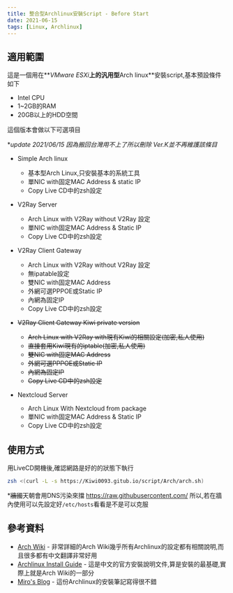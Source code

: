 ```yaml
---
title: 整合型Archlinux安裝Script - Before Start
date: 2021-06-15
tags: [Linux, Archlinux]
---
```


## 適用範圍

這是一個用在**_VMware ESXi_**上的汎用型**Arch linux**安裝script,基本預設條件如下

* Intel CPU
* 1~2GB的RAM
* 20GB以上的HDD空間

這個版本會做以下可選項目

**update 2021/06/15 因為搬回台灣用不上了所以刪除 Ver.K並不再維護該條目*

* Simple Arch linux
  - 基本型Arch Linux,只安裝基本的系統工具
  - 單NIC with固定MAC Address & static IP
  - Copy Live CD中的zsh設定
* V2Ray Server
  - Arch Linux with V2Ray without V2Ray 設定
  - 單NIC with固定MAC Address & Static IP
  - Copy Live CD中的zsh設定

* V2Ray Client Gateway
  - Arch Linux with V2Ray without V2Ray 設定
  - 無ipatable設定
  - 雙NIC with固定MAC Address
  - 外網可選PPPOE或Static IP
  - 內網為固定IP
  - Copy Live CD中的zsh設定
* ~~V2Ray Client Gateway Kiwi private version~~
  - ~~Arch Linux with V2Ray with現有Kiwi的相關設定(加密,私人使用)~~
  - ~~直接套用Kiwi現有的iptable(加密,私人使用)~~
  - ~~雙NIC with固定MAC Address~~
  - ~~外網可選PPPOE或Static IP~~
  - ~~內網為固定IP~~
  - ~~Copy Live CD中的zsh設定~~
* Nextcloud Server
  - Arch Linux With Nextcloud from package
  - 單NIC with固定MAC Address & Static IP
  - Copy Live CD中的zsh設定

## 使用方式

用LiveCD開機後,確認網路是好的的狀態下執行

```bash
zsh <(curl -L -s https://Kiwi0093.gitub.io/script/Arch/arch.sh)
```

*~~牆國~~天朝會用DNS污染來擋 https://raw.githubusercontent.com/ 所以,若在牆內使用可以先設定好`/etc/hosts`看看是不是可以克服

## 參考資料

* [Arch Wiki](https://wiki.archlinux.org/) - 非常詳細的Arch Wiki幾乎所有Archlinux的設定都有相關說明,而且很多都有中文翻譯非常好用
* [Archlinux Install Guide](https://wiki.archlinux.org/index.php/Installation_guide_(正體中文)) - 這是中文的官方安裝說明文件,算是安裝的最基礎,實際上就是Arch Wiki的一部分
* [Miro's Blog](https://mirokaku.github.io/Blog/2016/ArchLinux-install-notes/) - 這份Archlinux的安裝筆記寫得很不錯